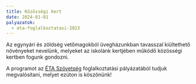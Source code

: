 ```yaml
---
title: Közösségi kert
date: 2024-01-01
palyazatok:
  - eta-foglalkoztatasi-2023
---
```


Az egynyári és zöldség vetőmagokból üvegházunkban tavasszal kiültethető növényeket nevelünk, melyeket az iskolánk kertjében működő közösségi kertben fogunk gondozni.

<!--more-->

A programot az [ÉTA Szövetség](https://www.eta-szov.hu) foglalkoztatási pályázatából tudjuk megvalósítani, melyet ezúton is köszönünk!
